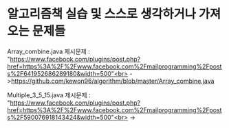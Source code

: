 # 알고리즘책 실습 및 스스로 생각하거나 가져오는 문제들

Array_combine.java 제시문제 : "https://www.facebook.com/plugins/post.php?href=https%3A%2F%2Fwww.facebook.com%2Fmailprogramming%2Fposts%2F641952686289180&width=500"<br>
->https://github.com/kewon96/algorithm/blob/master/Array_combine.java 

Multiple_3_5_15.java 제시문제 : "https://www.facebook.com/plugins/post.php?href=https%3A%2F%2Fwww.facebook.com%2Fmailprogramming%2Fposts%2F590076918143424&width=500"<br>
->
